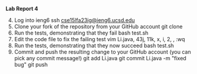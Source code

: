 **Lab Report 4**

4. Log into ieng6
ssh cse15lfa23ig@ieng6.ucsd.edu
5. Clone your fork of the repository from your GitHub account
git clone <enter>
6. Run the tests, demonstrating that they fail
bash test.sh<enter>
7. Edit the code file to fix the failing test
vim Li<tab>.java<enter>, 43j, 11k, x, i, 2, <esc>, :wq<enter>
8. Run the tests, demonstrating that they now succeed
bash test.sh<enter>
9. Commit and push the resulting change to your GitHub account (you can pick any commit message!)
git add Li<tab>.java<enter>
git commit Li<tab>.java -m "fixed bug"<enter>
git push<enter>
